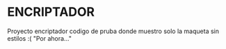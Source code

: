 # ENCRIPTADOR
Proyecto encriptador 
codigo de pruba  donde muestro solo la maqueta sin estilos :(   "Por ahora..."
